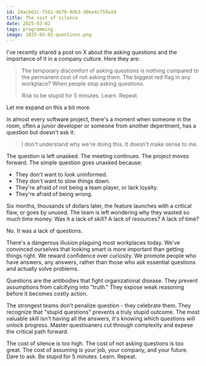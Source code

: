```yaml
---
id: 24acb63c-f561-4b78-9db3-d0ee4c759a19
title: The cost of silence
date: 2025-03-02
tags: programming
image: 2025-03-02-questions.png
---
```


I've recently shared a post on X about the asking questions and the importance 
of it in a company culture. Here they are:

> The temporary discomfort of asking questions is nothing compared to the
> permanent cost of not asking them. The biggest red flag in any workplace? When
> people stop asking questions. 
> 
> Risk to be stupid for 5 minutes. Learn. Repeat.

Let me expand on this a bit more.

In almost every software project, there's a moment when someone in the room,
often a junior developer or someone from another depertment, has a question but
doesn't ask it:

> I don't understand why we're doing this. It doesn't make sense to me.

The question is left unasked. The meeting continues. The project moves forward.
The simple question goes unasked because:

- They don't want to look uninformed.
- They don't want to slow things down.
- They're afraid of not being a team player, or lack loyalty.
- They're afraid of being wrong.

Six months, thousands of dollars later, the feature launches with a critical
flaw, or goes by unused. The team is left wondering why they wasted so much time
money. Was it a lack of skill? A lack of resources? A lack of time?

No. It was a lack of questions.

There's a dangerous illusion plaguing most workplaces today. We've convinced
ourselves that looking smart is more important than getting things right. We
reward confidence over curiosity. We promote people who have answers, any 
answers, rather than those who ask essential questions and actually solve 
problems.

Questions are the antibodies that fight organizational disease. They prevent
assumptions from calcifying into "truth." They expose weak reasoning before it
becomes costly action.

The strongest teams don't penalize question - they celebrate them. They 
recognize that "stupid questions" prevents a truly stupid outcome. The most
valuable skill isn't having all the answers, it's knowing which questions will
unlock progress. Master questioaners cut through complexity and expese the
critical path forward.

The cost of silence is too high. The cost of not asking questions is too great.
The cost of assuming is your job, your company, and your future.
Dare to ask. Be stupid for 5 minutes. Learn. Repeat.
